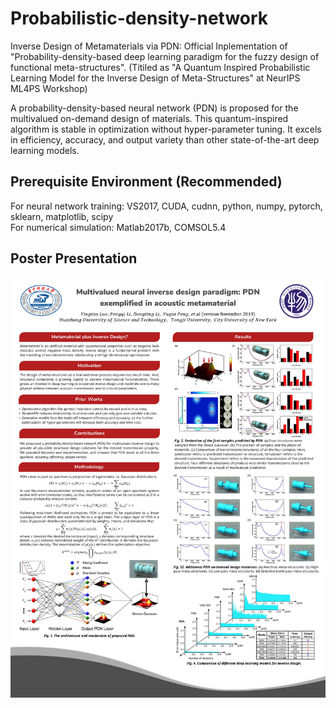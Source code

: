 # Probabilistic-density-network 
Inverse Design of Metamaterials via PDN: Official Inplementation of "Probability-density-based deep learning paradigm for the fuzzy design of functional meta-structures". (Titiled as "A Quantum Inspired Probabilistic Learning Model for the Inverse Design of Meta-Structures" at NeurIPS ML4PS Workshop)

A probability-density-based neural network (PDN) is proposed for the multivalued on-demand design of materials. This quantum-inspired algorithm is stable in optimization without hyper-parameter tuning. It excels in efficiency, accuracy, and output variety than other state-of-the-art deep learning models.
## Prerequisite Environment (Recommended)
For neural network training: VS2017, CUDA, cudnn, python, numpy, pytorch, sklearn, matplotlib, scipy  
For numerical simulation: Matlab2017b, COMSOL5.4
## Poster Presentation
![image](https://github.com/yingtaoluo/Probabilistic-density-network/blob/master/POSTER_PDN.jpg)

